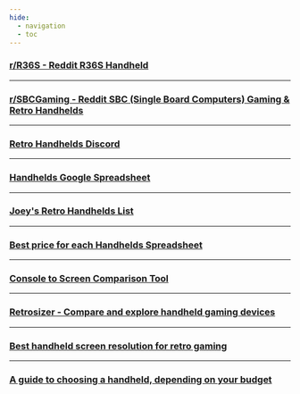 ```yaml
---
hide:
  - navigation
  - toc
---
```


### [r/R36S - Reddit R36S Handheld](https://www.reddit.com/r/R36S/)

***

### [r/SBCGaming - Reddit SBC (Single Board Computers) Gaming & Retro Handhelds](https://www.reddit.com/r/SBCGaming/)

***

### [Retro Handhelds Discord](https://discord.gg/retrohandhelds)

***

###  [Handhelds Google Spreadsheet](https://docs.google.com/spreadsheets/d/1irg60f9qsZOkhp0cwOU7Cy4rJQeyusEUzTNQzhoTYTU/edit?gid=0#gid=0)

***

### [Joey's Retro Handhelds List](https://joeysretrohandhelds.com/handheld-list/)

***

### [Best price for each Handhelds Spreadsheet](https://docs.google.com/spreadsheets/d/1-3yJqvvcqd1hzTdHzBrL-mhuw0i6Aw6vXLq51sEGnhA/edit?gid=0#gid=0)

***

### [Console to Screen Comparison Tool](https://shauninman.com/utils/screens/)

***

### [Retrosizer - Compare and explore handheld gaming devices](https://retrosizer.com/)

***

### [Best handheld screen resolution for retro gaming](https://docs.google.com/spreadsheets/d/1n60netUozRP8tDVTzMXORsa8BSzfBiLsUHkBffeDAT4/edit?gid=0#gid=0)

***

### [A guide to choosing a handheld, depending on your budget](https://new.reddit.com/r/SBCGaming/comments/1e8ti58/a_guide_to_choosing_a_handheld_depending_on_your/)